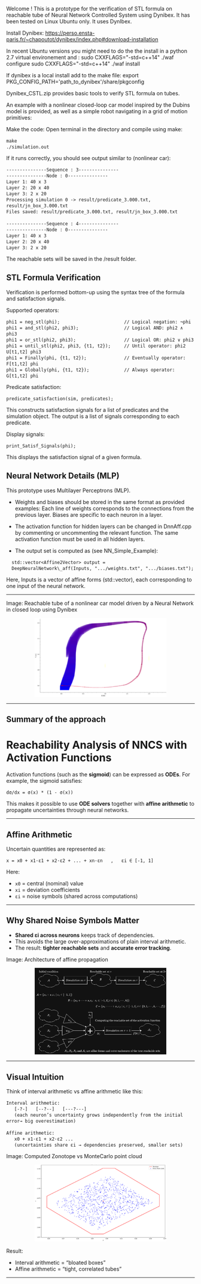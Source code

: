 Welcome ! This is a prototype for the verification of STL formula on reachable tube of Neural Network Controlled System using Dynibex. It has been tested on Linux Ubuntu only.
It uses DynIbex.

Install Dynibex:
https://perso.ensta-paris.fr/~chapoutot/dynibex/index.php#download-installation

In recent Ubuntu versions you might need to do the the install in a python 2.7 virtual environement and :
sudo CXXFLAGS="-std=c++14" ./waf configure
sudo CXXFLAGS="-std=c++14" ./waf install

If dynibex is a local install add to the make file:
export PKG_CONFIG_PATH='path_to_dynibex'/share/pkgconfig 

Dynibex_CSTL.zip provides basic tools to verify STL formula on tubes.

An example with a nonlinear closed-loop car model inspired by the Dubins model is provided, as well as a simple robot navigating in a grid of motion primitives:

Make the code:
Open terminal in the directory and compile using make:

```
make
./simulation.out
```

If it runs correctly, you should see output similar to (nonlinear car):

```
---------------Sequence : 3---------------
---------------Node : 0---------------
Layer 1: 40 x 3
Layer 2: 20 x 40
Layer 3: 2 x 20
Processing simulation 0 -> result/predicate_3.000.txt, result/jn_box_3.000.txt
Files saved: result/predicate_3.000.txt, result/jn_box_3.000.txt

---------------Sequence : 4---------------
---------------Node : 0---------------
Layer 1: 40 x 3
Layer 2: 20 x 40
Layer 3: 2 x 20
```

The reachable sets will be saved in the /result folder.

## STL Formula Verification

Verification is performed bottom-up using the syntax tree of the formula and satisfaction signals.

Supported operators:

```
phi1 = neg_stl(phi);                        // Logical negation: ¬phi
phi1 = and_stl(phi2, phi3);                 // Logical AND: phi2 ∧ phi3
phi1 = or_stl(phi2, phi3);                  // Logical OR: phi2 ∨ phi3
phi1 = until_stl(phi2, phi3, {t1, t2});     // Until operator: phi2 U[t1,t2] phi3
phi1 = Finally(phi, {t1, t2});              // Eventually operator: F[t1,t2] phi
phi1 = Globally(phi, {t1, t2});             // Always operator: G[t1,t2] phi
```

Predicate satisfaction:

```
predicate_satisfaction(sim, predicates);
```

This constructs satisfaction signals for a list of predicates and the simulation object.
The output is a list of signals corresponding to each predicate.

Display signals:

```
print_Satisf_Signals(phi);
```

This displays the satisfaction signal of a given formula.

## Neural Network Details (MLP)

This prototype uses Multilayer Perceptrons (MLP).

* Weights and biases should be stored in the same format as provided examples:
  Each line of weights corresponds to the connections from the previous layer.
  Biases are specific to each neuron in a layer.

* The activation function for hidden layers can be changed in DnnAff.cpp by commenting or uncommenting the relevant function.
  The same activation function must be used in all hidden layers.

* The output set is computed as (see NN_Simple_Example):
```
  std::vector<Affine2Vector> output =
  DeepNeuralNetwork\_aff(Inputs, ".../weights.txt", ".../biases.txt");
```

Here, Inputs is a vector of affine forms (std::vector<Affine2Vector>), each corresponding to one input of the neural network.


****************
Image: Reachable tube of a nonlinear car model driven by a Neural Network in closed loop using Dynibex
<p align="center">
  <img src="NonlinearcarNNCS.png" alt="Nonlinear car NNCS" width="70%">
</p>

****************
## Summary of the approach

# Reachability Analysis of NNCS with Activation Functions

Activation functions (such as the **sigmoid**) can be expressed as **ODEs**.
For example, the sigmoid satisfies:

```
dσ/dx = σ(x) * (1 - σ(x))
```

This makes it possible to use **ODE solvers** together with **affine arithmetic**
to propagate uncertainties through neural networks.

---

## Affine Arithmetic

Uncertain quantities are represented as:

```
x = x0 + x1·ε1 + x2·ε2 + ... + xn·εn   ,   εi ∈ [-1, 1]
```

Here:

* `x0` = central (nominal) value
* `xi` = deviation coefficients
* `εi` = noise symbols (shared across computations)

---

## Why Shared Noise Symbols Matter

* **Shared εi across neurons** keeps track of dependencies.
* This avoids the large over-approximations of plain interval arithmetic.
* The result: **tighter reachable sets** and **accurate error tracking**.

Image: Architecture of affine propagation
<p align="center">
  <img src="schematic.png" alt="Set propagation" width="70%">
</p>

---

## Visual Intuition

Think of interval arithmetic vs affine arithmetic like this:

```
Interval arithmetic:
   [-?-]   [--?--]   [---?---]
   (each neuron’s uncertainty grows independently from the initial error→ big overestimation)

Affine arithmetic:
   x0 + x1·ε1 + x2·ε2 ...
   (uncertainties share εi → dependencies preserved, smaller sets)
```
Image: Computed Zonotope vs MonteCarlo point cloud
<p align="center">
  <img src="zonotope.png" alt="Output set approximation for a 20x40 MLP vs MonteCarlo point cloud" width="70%">
</p>


Result:

* Interval arithmetic = “bloated boxes”
* Affine arithmetic   = “tight, correlated tubes”

---
